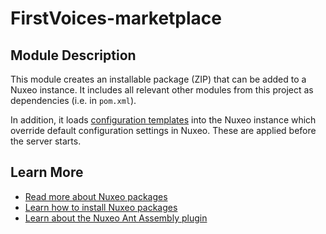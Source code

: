 # FirstVoices-marketplace

## Module Description
This module creates an installable package (ZIP) that can be added to a Nuxeo instance. It includes all relevant other modules from this project as dependencies (i.e. in `pom.xml`).

In addition, it loads [configuration templates](https://doc.nuxeo.com/nxdoc/configuration-templates/) into the Nuxeo instance which override default configuration settings in Nuxeo. These are applied before the server starts. 

## Learn More

* [Read more about Nuxeo packages](https://doc.nuxeo.com/glos/nuxeo-package/)
* [Learn how to install Nuxeo packages](https://doc.nuxeo.com/nxdoc/next/installing-a-new-package-on-your-instance/)
* [Learn about the Nuxeo Ant Assembly plugin](https://github.com/nuxeo/ant-assembly-maven-plugin)